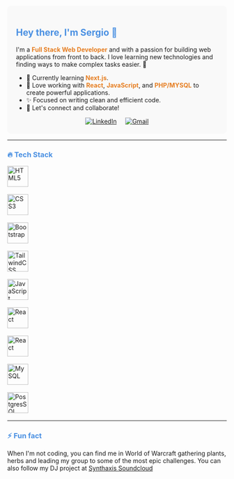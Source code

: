 <div style="background-color: #f9f9f9; padding: 20px; border-radius: 8px;">

## <span style="color: #4A90E2;">Hey there, I'm Sergio 👋</span>

I'm a <strong style="color: #E67E22;">Full Stack Web Developer</strong> and <strong style="color: #E67E22;"></strong> with a passion for building web applications from front to back. I love learning new technologies and finding ways to make complex tasks easier. 🚀

- 🌱 Currently learning <strong style="color: #E67E22;">Next.js</strong>.
- 🔧 Love working with <strong style="color: #E67E22;">React</strong>, <strong style="color: #E67E22;">JavaScript</strong>, and <strong style="color: #E67E22;">PHP/MYSQL</strong> to create powerful applications.
- ✨ Focused on writing clean and efficient code.
- 🔗 Let's connect and collaborate! 

<div align="center" style="display: flex; justify-content: center; gap: 20px;">
  <a href="https://www.linkedin.com/in/sergioalexandregarcia" target="_blank">
    <img src="https://img.shields.io/badge/linkedin-%230077B5.svg?style=for-the-badge&logo=linkedin&logoColor=white" alt="LinkedIn"/>
  </a>
  <a href="mailto:garcia.sergio.alexandre@gmail.com" target="_blank">
    <img src="https://img.shields.io/badge/Gmail-D14836?style=for-the-badge&logo=gmail&logoColor=white" alt="Gmail"/>
  </a>
</div>

</div>

---

### <span style="color: #4A90E2;">🔥 Tech Stack</span>

<div align="left">
  
  <img src="https://img.icons8.com/color/48/000000/html-5.png" alt="HTML5" height="48"/>&nbsp;

  <img src="https://img.icons8.com/color/48/000000/css3.png" alt="CSS3" height="48"/>&nbsp;

  <img src="https://img.icons8.com/color/48/000000/bootstrap.png" alt="Bootstrap" height="48"/>&nbsp;

  <img src="https://img.icons8.com/color/48/000000/tailwindcss.png" alt="TailwindCSS" height="48"/>&nbsp;

  <img src="https://img.icons8.com/color/48/000000/javascript.png" alt="JavaScript" height="48"/>&nbsp;

  <img src="https://img.icons8.com/color/48/000000/react-native.png" alt="React" height="48"/>&nbsp;

  <img src="https://img.icons8.com/color/48/000000/php.png" alt="React" height="48"/>&nbsp;
 
  <img src="https://img.icons8.com/color/48/000000/mysql-logo.png" alt="MySQL" height="48"/>&nbsp;

 <img src="https://wiki.postgresql.org/images/3/30/PostgreSQL_logo.3colors.120x120.png" alt="PostgresSQL" height="48"/>&nbsp;

</div>

---

### <span style="color: #4A90E2;">⚡ Fun fact</span>

When I'm not coding, you can find me in World of Warcraft gathering plants, herbs and leading my group to some of the most epic challenges. You can also follow my DJ project at  <a href="https://soundcloud.com/synth-axis" target="_blank">Synthaxis Soundcloud</a>
